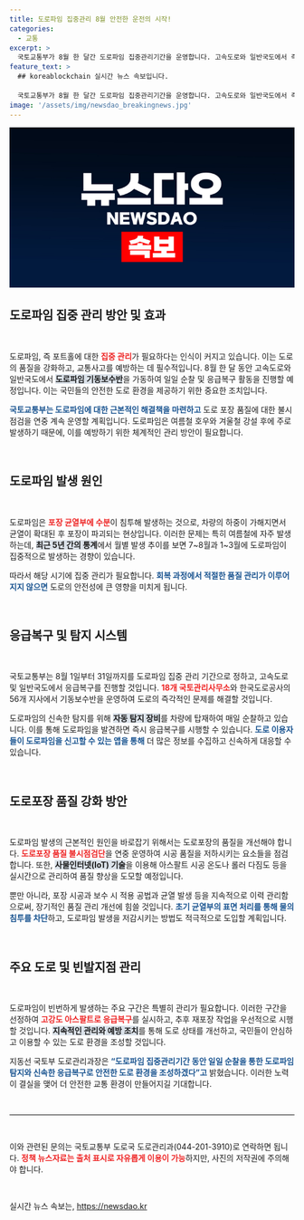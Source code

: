 ```yaml
---
title: 도로파임 집중관리 8월 안전한 운전의 시작!
categories:
  - 교통
excerpt: >
  국토교통부가 8월 한 달간 도로파임 집중관리기간을 운영합니다. 고속도로와 일반국도에서 즉각적인 응급복구와 품질 관리 강화로 안전한 도로 환경을 조성할 계획입니다. 핸드폰 앱으로 도로 불편 신고도 가능!
feature_text: >
  ## koreablockchain 실시간 뉴스 속보입니다.

  국토교통부가 8월 한 달간 도로파임 집중관리기간을 운영합니다. 고속도로와 일반국도에서 즉각적인 응급복구와 품질 관리 강화로 안전한 도로 환경을 조성할 계획입니다. 핸드폰 앱으로 도로 불편 신고도 가능!
image: '/assets/img/newsdao_breakingnews.jpg'
---
```


<p><img src="/assets/img/newsdao_breakingnews.jpg" alt="koreablockchain 속보" /></p>

<h2 data-ke-size="size26">도로파임 집중 관리 방안 및 효과</h2>

<p data-ke-size="size16">&nbsp;</p> 

<p>도로파임, 즉 포트홀에 대한 <b><span style="color: #ee2323;">집중 관리</span></b>가 필요하다는 인식이 커지고 있습니다. 이는 도로의 품질을 강화하고, 교통사고를 예방하는 데 필수적입니다. 8월 한 달 동안 고속도로와 일반국도에서 <b><span style="background-color: #21538527;">도로파임 기동보수반</span></b>을 가동하여 일일 순찰 및 응급복구 활동을 진행할 예정입니다. 이는 국민들의 안전한 도로 환경을 제공하기 위한 중요한 조치입니다. </p>

<p><b><span style="color: #1a5490;">국토교통부는 도로파임에 대한 근본적인 해결책을 마련하고</span></b> 도로 포장 품질에 대한 불시 점검을 연중 계속 운영할 계획입니다. 도로파임은 여름철 호우와 겨울철 강설 후에 주로 발생하기 때문에, 이를 예방하기 위한 체계적인 관리 방안이 필요합니다.<p data-ke-size="size16">&nbsp;</p></p>

<h2 data-ke-size="size26">도로파임 발생 원인</h2>

<p data-ke-size="size16">&nbsp;</p>

<p>도로파임은 <b><span style="color: #ee2323;">포장 균열부에 수분</span></b>이 침투해 발생하는 것으로, 차량의 하중이 가해지면서 균열이 확대된 후 포장이 파괴되는 현상입니다. 이러한 문제는 특히 여름철에 자주 발생하는데, <b><span style="background-color: #21538527;">최근 5년 간의 통계</span></b>에서 월별 발생 추이를 보면 7~8월과 1~3월에 도로파임이 집중적으로 발생하는 경향이 있습니다.</p>

<p>따라서 해당 시기에 집중 관리가 필요합니다. <b><span style="color: #1a5490;">회복 과정에서 적절한 품질 관리가 이루어지지 않으면</span></b> 도로의 안전성에 큰 영향을 미치게 됩니다.<p data-ke-size="size16">&nbsp;</p></p>

<h2 data-ke-size="size26">응급복구 및 탐지 시스템</h2>

<p data-ke-size="size16">&nbsp;</p>

<p>국토교통부는 8월 1일부터 31일까지를 도로파임 집중 관리 기간으로 정하고, 고속도로 및 일반국도에서 응급복구를 진행할 것입니다. <b><span style="color: #ee2323;">18개 국토관리사무소</span></b>와 한국도로공사의 56개 지사에서 기동보수반을 운영하여 도로의 즉각적인 문제를 해결할 것입니다. </p>

<p>도로파임의 신속한 탐지를 위해 <b><span style="background-color: #21538527;">자동 탐지 장비</span></b>를 차량에 탑재하여 매일 순찰하고 있습니다. 이를 통해 도로파임을 발견하면 즉시 응급복구를 시행할 수 있습니다. <b><span style="color: #1a5490;">도로 이용자들이 도로파임을 신고할 수 있는 앱을 통해</span></b> 더 많은 정보를 수집하고 신속하게 대응할 수 있습니다.<p data-ke-size="size16">&nbsp;</p></p>

<h2 data-ke-size="size26">도로포장 품질 강화 방안</h2>

<p data-ke-size="size16">&nbsp;</p>

<p>도로파임 발생의 근본적인 원인을 바로잡기 위해서는 도로포장의 품질을 개선해야 합니다. <b><span style="color: #ee2323;">도로포장 품질 불시점검단</span></b>을 연중 운영하여 시공 품질을 저하시키는 요소들을 점검합니다. 또한, <b><span style="background-color: #21538527;">사물인터넷(IoT) 기술</span></b>을 이용해 아스팔트 시공 온도나 롤러 다짐도 등을 실시간으로 관리하여 품질 향상을 도모할 예정입니다. </p>

<p>뿐만 아니라, 포장 시공과 보수 시 적용 공법과 균열 발생 등을 지속적으로 이력 관리함으로써, 장기적인 품질 관리 개선에 힘쓸 것입니다. <b><span style="color: #1a5490;">초기 균열부의 표면 처리를 통해 물의 침투를 차단</span></b>하고, 도로파임 발생을 저감시키는 방법도 적극적으로 도입할 계획입니다.<p data-ke-size="size16">&nbsp;</p></p>

<h2 data-ke-size="size26">주요 도로 및 빈발지점 관리</h2>

<p data-ke-size="size16">&nbsp;</p>

<p>도로파임이 빈번하게 발생하는 주요 구간은 특별히 관리가 필요합니다. 이러한 구간을 선정하여 <b><span style="color: #ee2323;">고강도 아스팔트로 응급복구</span></b>를 실시하고, 추후 재포장 작업을 우선적으로 시행할 것입니다. <b><span style="background-color: #21538527;">지속적인 관리와 예방 조치</span></b>를 통해 도로 상태를 개선하고, 국민들이 안심하고 이용할 수 있는 도로 환경을 조성할 것입니다.</p>

<p>지동선 국토부 도로관리과장은 <b><span style="color: #1a5490;">“도로파임 집중관리기간 동안 일일 순찰을 통한 도로파임 탐지와 신속한 응급복구로 안전한 도로 환경을 조성하겠다”고</span></b> 밝혔습니다. 이러한 노력이 결실을 맺어 더 안전한 교통 환경이 만들어지길 기대합니다.<p data-ke-size="size16">&nbsp;</p></p>

<hr style="height: 1px; border: none; background-color: #000;"/>

<p data-ke-size="size16">&nbsp;</p> 

<p>이와 관련된 문의는 국토교통부 도로국 도로관리과(044-201-3910)로 연락하면 됩니다. <b><span style="color: #ee2323;">정책 뉴스자료는 출처 표시로 자유롭게 이용이 가능</span></b>하지만, 사진의 저작권에 주의해야 합니다.<p data-ke-size="size16">&nbsp;</p></p>
실시간 뉴스 속보는, <a href="https://newsdao.kr" rel="dofollow">https://newsdao.kr</a>


